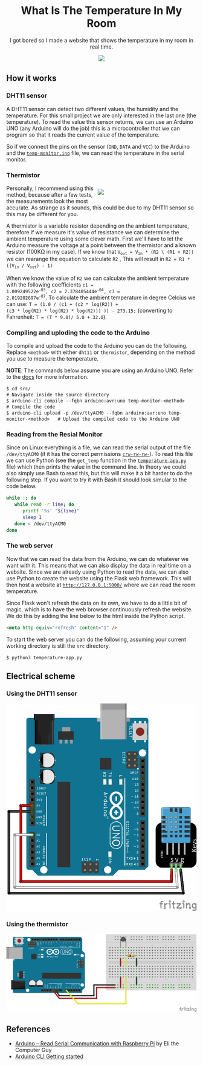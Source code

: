 <div align="center">
   <h1>
      What Is The Temperature In My Room
   </h1>
   <p align="center">
      I got bored so I made a website that shows the temperature in my room in real time.
   </p>
   <img src="./assets/website-preview.gif">
</div>

## How it works

### DHT11 sensor
A DHT11 sensor can detect two different values, the humidity and the temperature. For this small project we are only interested in the last one (the temperature).
To read the value this sensor returns, we can use an Arduino UNO (any Arduino will do the job) this is a microcontroller that we can program so that it reads the current value of the temperature.

So if we connect the pins on the sensor (`GND`, `DATA` and `VCC`) to the Arduino and the [`temp-monitor.ino`](./src/temp-monitor/temp-monitor.ino ) file, we can read the temperature in the serial monitor.

### Thermistor

<img src="https://images.squarespace-cdn.com/content/v1/5ab541ef70e802ff969fb817/1560975278671-VH9T4JNPSWVM7KKMQN7R/ke17ZwdGBToddI8pDm48kIqK6i8kpAv-mU8h-BPM-B9Zw-zPPgdn4jUwVcJE1ZvWQUxwkmyExglNqGp0IvTJZUJFbgE-7XRK3dMEBRBhUpwnVk7ZqrCag1uAnU7ZS_rtaprZxICTRXZ27_h5u6Sr-yiD--DDRTvrufcM8m58Xi8/ResistancevsTemperature.png" width="50%" align="right" style="padding: 10px;">

Personally, I recommend using this method, because after a few tests, the measurements look the most accurate.
As strange as it sounds, this could be due to my DHT11 sensor so this may be different for you.

A thermistor is a variable resistor depending on the ambient temperature, therefore if we measure it's value of resistance we can determine the ambient temperature using some clever math.
First we'll have to let the Arduino measure the voltage at a point between the thermistor and a known resistor (100KΩ in my case).
If we know that <code>V<sub>out</sub> = V<sub>in</sub> * (R2 \ (R1 + R2))</code> we can rearange the equation to calculate `R2` , This will result in <code>R2 = R1 * ((V<sub>in</sub> / V<sub>out</sub>) - 1)</code>

When we know the value of `R2` we can calculate the ambient temperature with the following coefficients <code>c1 = 1.009249522e<sup>-03</sup>, c2 = 2.378405444e<sup>-04</sup>, c3 = 2.019202697e<sup>-07</sup></code>.
To calculate the ambient temperature in degree Celcius we can use: <code>T = (1.0 / (c1 + (c2 * log(R2)) + (c3 * log(R2) * log(R2) * log(R2))) )) - 273.15;</code> (converting to Fahrenheit: <code>T = (T * 9.0)/ 5.0 + 32.0</code>).

### Compiling and uploding the code to the Arduino

To compile and upload the code to the Arduino you can do the following.
Replace `<method>` with either `dht11` or `thermistor`,  depending on the method you use to measure the temperature.

**NOTE**: The commands below assume you are using an Arduino UNO. Refer to the [docs](https://arduino.github.io/arduino-cli/0.27/getting-started/) for more information.

```
$ cd src/                                                                           # Navigate inside the source directory
$ arduino-cli compile --fqbn arduino:avr:uno temp-monitor-<method>                  # Compile the code
$ arduino-cli upload -p /dev/ttyACM0 --fqbn arduino:avr:uno temp-monitor-<method>   # Upload the compiled code to the Arduino UNO
```

### Reading from the Resial Monitor

Since on Linux everything is a file, we can read the serial output of the file `/dev/ttyACM0` (if it has the correct permissions [`crw-rw-rw-`](https://forum.arduino.cc/t/permission-denied-on-dev-ttyacm0/475568/4)).
To read this file we can use Python (see the `get_temp` function in the [`temperature-app.py`](./src/temperature-app.py) file) which then prints the value in the command line. In theory we could also simply use Bash to read this, but this will make it a bit harder to do the following step. If you want to try it with Bash it should look simular to the code below.

```bash
while :; do
   while read -r line; do
      printf '%s' "${line}"
      sleep 1
   done < /dev/ttyACM0
done
```

### The web server

Now that we can read the data from the Arduino, we can do whatever we want with it.
This means that we can also display the data in real time on a website.
Since we are already using Python to read the data, we can also use Python to create the website using the Flask web framework.
This will then host a website at [`http://127.0.0.1:5000/`](http://127.0.0.1:5000/) where we can read the room temperature.

Since Flask won't refresh the data on its own, we have to do a little bit of magic, which is to have the web browser continuously refresh the website. We do this by adding the line below to the html inside the Python script.

```html
<meta http-equiv="refresh" content="1" />
```

To start the web server you can do the following, assuming your current working directory is still the `src` directory.

```
$ python3 temperature-app.py
```

## Electrical scheme

### Using the DHT11 sensor

![Electrical Scheme DHT11](./schemes/dht11/electrical.jpg)

### Using the thermistor

![Electrical Scheme Themistor](./schemes/thermistor/electrical.jpg)

## References

- [Arduino – Read Serial Communication with Raspberry Pi](https://www.elithecomputerguy.com/2020/12/arduino-read-serial-communication-with-raspberry-pi/) by Eli the Computer Guy
- [Arduino CLI Getting started](https://arduino.github.io/arduino-cli/0.27/getting-started/)

